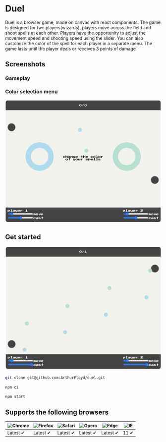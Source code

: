# Duel

Duel is a browser game, made on canvas with react components. The game is designed for two players(wizards), players move across the field and shoot spells at each other. Players have the opportunity to adjust the movement speed and shooting speed using the slider. You can also customize the color of the spell for each player in a separate menu. The game lasts until the player deals or receives 3 points of damage

## Screenshots
### Gameplay
### Сolor selection menu
![Изображение][1]

[1]: public/colorSelectionMenu.png "Сolor selection menu"
## Get started
![Изображение][2]

[2]: public/getStarted.png "Get started"
```bash
git clone git@github.com:ArthurFloyd/duel.git 
```
```bash
npm ci 
```
```bash
npm start 
```

## Supports the following browsers

![Chrome](https://raw.githubusercontent.com/alrra/browser-logos/main/src/chrome/chrome_48x48.png) | ![Firefox](https://raw.githubusercontent.com/alrra/browser-logos/main/src/firefox/firefox_48x48.png) | ![Safari](https://raw.githubusercontent.com/alrra/browser-logos/main/src/safari/safari_48x48.png) | ![Opera](https://raw.githubusercontent.com/alrra/browser-logos/main/src/opera/opera_48x48.png) | ![Edge](https://raw.githubusercontent.com/alrra/browser-logos/main/src/edge/edge_48x48.png) | ![IE](https://raw.githubusercontent.com/alrra/browser-logos/master/src/archive/internet-explorer_9-11/internet-explorer_9-11_48x48.png) |
--- | --- | --- | --- | --- | --- |
Latest ✔ | Latest ✔ | Latest ✔ | Latest ✔ | Latest ✔ | 11 ✔ |